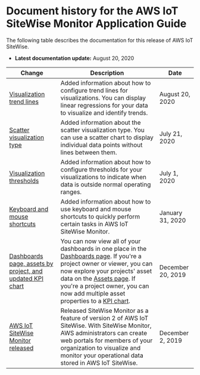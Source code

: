 # Document history for the AWS IoT SiteWise Monitor Application Guide<a name="document-history"></a>

The following table describes the documentation for this release of AWS IoT SiteWise\.
+ **Latest documentation update:** August 20, 2020

| Change | Description | Date | 
| --- |--- |--- |
| [Visualization trend lines](https://docs.aws.amazon.com/iot-sitewise/latest/appguide/configure-trend-lines.html) | Added information about how to configure trend lines for visualizations\. You can display linear regressions for your data to visualize and identify trends\. | August 20, 2020 | 
| [Scatter visualization type](https://docs.aws.amazon.com/iot-sitewise/latest/appguide/choose-visualization-types.html#scatter-charts) | Added information about the scatter visualization type\. You can use a scatter chart to display individual data points without lines between them\. | July 21, 2020 | 
| [Visualization thresholds](https://docs.aws.amazon.com/iot-sitewise/latest/appguide/configure-thresholds.html) | Added information about how to configure thresholds for your visualizations to indicate when data is outside normal operating ranges\. | July 1, 2020 | 
| [Keyboard and mouse shortcuts](https://docs.aws.amazon.com/iot-sitewise/latest/appguide/shortcut-reference.html) | Added information about how to use keyboard and mouse shortcuts to quickly perform certain tasks in AWS IoT SiteWise Monitor\. | January 31, 2020 | 
| [Dashboards page, assets by project, and updated KPI chart](#document-history) | You can now view all of your dashboards in one place in the [Dashboards page](https://docs.aws.amazon.com/iot-sitewise/latest/appguide/view-dashboards.html)\. If you're a project owner or viewer, you can now explore your projects' asset data on the [Assets page](https://docs.aws.amazon.com/iot-sitewise/latest/appguide/view-asset-data.html)\. If you're a project owner, you can now add multiple asset properties to a [KPI chart](https://docs.aws.amazon.com/iot-sitewise/latest/appguide/choose-visualization-types.html#kpi-charts)\. | December 20, 2019 | 
| [AWS IoT SiteWise Monitor released](https://docs.aws.amazon.com/iot-sitewise/latest/appguide/) | Released SiteWise Monitor as a feature of version 2 of AWS IoT SiteWise\. With SiteWise Monitor, AWS administrators can create web portals for members of your organization to visualize and monitor your operational data stored in AWS IoT SiteWise\. | December 2, 2019 | 